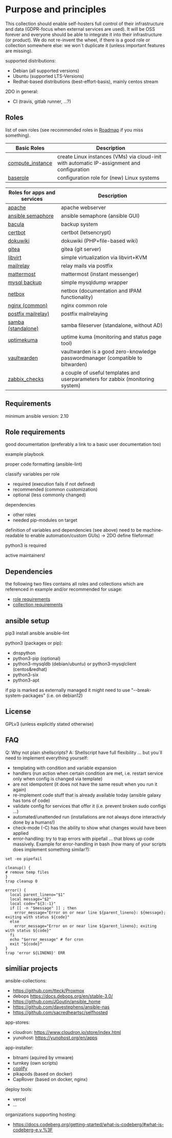 Purpose and principles
======================

This collection should enable self-hosters full control of their infrastructure and data (GDPR-focus when external services are used).
It will be OSS forever and everyone should be able to integrate it into their infrastructure (or product).
We do not re-invent the wheel, if there is a good role or collection somewhere else: we won`t duplicate it (unless important features are missing).

supported distributions:
  - Debian (all supported versions)
  - Ubuntu (supported LTS-Versions)
  - Redhat-based distributions (best-effort-basis), mainly centos stream

2DO in general:
  - CI (travis, gitlab runner, ...?)


Roles
-----

list of own roles (see recommended roles in [Roadmap](ROADMAP.md) if you miss something).

Basic Roles                                                   | Description
--------------------------------------------------------------|-------------------
[compute_instance](roles/compute_instance)                    | create Linux instances (VMs) via cloud-init with automatic IP-assignment and configuration
[baserole](roles/baserole)                                    | configuration role for (new) Linux systems


Roles for apps and services                                   | Description
--------------------------------------------------------------|-------------------
[apache](https://github.com/selfhostx/ansible-role-apache)    | apache webserver
[ansible semaphore](roles/semaphore)                          | ansible semaphore (ansible GUI)
[bacula](roles/bacula)                                        | backup system
[certbot](https://github.com/selfhostx/ansible-role-certbot)  | certbot (letsencrypt)
[dokuwiki](roles/dokuwiki)                                    | dokuwiki (PHP+file-based wiki)
[gitea](https://github.com/stefanux/ansible-role-gitea)       | gitea (git server)
[libvirt](roles/libvirt)                                      | simple virtualization via libvirt+KVM
[mailrelay](roles/mailrelay)                                  | relay mails via postfix
[mattermost](roles/mattermost)                                | mattermost (instant messenger)
[mysql backup](https://github.com/stefanux/ansible-mysqlbackup) | simple mysqldump wrapper
[netbox](roles/netbox)                                        | netbox (documentation and IPAM functionality)
[nginx (common)](roles/nginx_common)                          | nginx common role
[postfix mailrelay)](https://github.com/stefanux/ansible-postfix-mailrelay) | postfix mailrelaying
[samba (standalone)](roles/samba_standalone)                  | samba fileserver (standalone, without AD)
[uptimekuma](roles/uptimekuma)                                | uptime kuma (monitoring and status page tool)
[vaultwarden](roles/vaultwarden)                              | vaultwarden is a good zero-knowledge passwordmanager (compatible to bitwarden)
[zabbix_checks](roles/zabbix_checks)                          | a couple of useful templates and userparameters for zabbix (monitoring system)


Requirements
------------

minimum ansible version: 2.10

Role requirements
-----------------

good documentation (preferably a link to a basic user documentation too)

example playbook

proper code formatting (ansible-lint)

classify variables per role
- required (execution fails if not defined)
- recommended (common customization)
- optional (less commonly changed)

dependencies
- other roles
- needed pip-modules on target

definition of variables and dependencies (see above) need to be machine-readable to enable automation/custom GUIs) -> 2DO define fileformat!

python3 is required

active maintainers!


Dependencies
------------

the following two files contains all roles and collections which are referenced in example and/or recommended for usage:
- [role requirements](roles/requirements.yml)
- [collection requirements](collections/requirements.yml)

ansible setup
-------------

pip3 install ansible ansible-lint

python3 (packages or pip):
- dnspython
- python3-pip (optional)
- python3-mysqldb (debian/ubuntu) or python3-mysqlclient (centos&redhat)
- python3-six 
- python3-apt

if pip is marked as externally managed it might need to use "--break-system-packages" (i.e. on debian12)


License
-------

GPLv3 (unless explicitly stated otherwise)

FAQ
---

Q: Why not plain shellscripts?
A: Shellscript have full flexibility ... but you`ll need to implement everything yourself:
- templating with condition and variable expansion
- handlers (run action when certain condition are met, i.e. restart service only when config is changed via template)
- are not idempotent (it does not have the same result when you run it again)
- re-implement code stuff that is already available today (ansible galaxy has tons of code)
- validate config for services that offer it (i.e. prevent broken sudo configs ...)
- automated/unattended run (installations are not always done interactivly done by a humans!)
- check-mode (-C) has the ability to show what changes would have been applied
- error-handling: try to trap errors with pipefail ... that blows up code massively. Example for error-handling in bash (how many of your scripts does implement something similar?):
~~~
set -eo pipefail

cleanup() {
# remove temp files
}
trap cleanup 0

error() {
  local parent_lineno="$1"
  local message="$2"
  local code="${3:-1}"
  if [[ -n "$message" ]] ; then
    error_message="Error on or near line ${parent_lineno}: ${message}; exiting with status ${code}"
  else
    error_message="Error on or near line ${parent_lineno}; exiting with status ${code}"
  fi
  echo "$error_message" # for cron
  exit "${code}"
}
trap 'error ${LINENO}' ERR
~~~


similiar projects
-----------------

ansible-collections:
- https://github.com/tteck/Proxmox
- debops https://docs.debops.org/en/stable-3.0/
- https://github.com/JGoutin/ansible_home
- https://github.com/davestephens/ansible-nas
- https://github.com/sacredheartsc/selfhosted

app-stores:
- cloudron: https://www.cloudron.io/store/index.html
- yunohost: https://yunohost.org/en/apps

app-installer:
- bitnami (aquired by vmware)
- turnkey (own scripts)
- [coolify](https://coolify.io)
- pikapods (based on docker)
- CapRover (based on docker, nginx)

deploy tools:
- vercel
- ...

organizations supporting hosting:
- https://docs.codeberg.org/getting-started/what-is-codeberg/#what-is-codeberg-e.v.%3F
